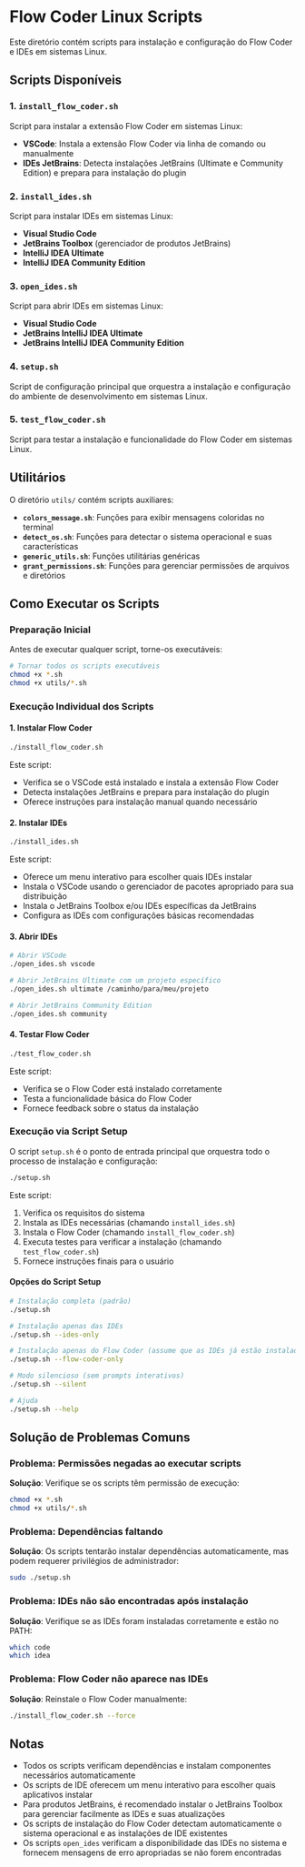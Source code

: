 # Flow Coder Linux Scripts

Este diretório contém scripts para instalação e configuração do Flow Coder e IDEs em sistemas Linux.

## Scripts Disponíveis

### 1. `install_flow_coder.sh`
Script para instalar a extensão Flow Coder em sistemas Linux:
- **VSCode**: Instala a extensão Flow Coder via linha de comando ou manualmente
- **IDEs JetBrains**: Detecta instalações JetBrains (Ultimate e Community Edition) e prepara para instalação do plugin

### 2. `install_ides.sh`
Script para instalar IDEs em sistemas Linux:
- **Visual Studio Code**
- **JetBrains Toolbox** (gerenciador de produtos JetBrains)
- **IntelliJ IDEA Ultimate**
- **IntelliJ IDEA Community Edition**

### 3. `open_ides.sh`
Script para abrir IDEs em sistemas Linux:
- **Visual Studio Code**
- **JetBrains IntelliJ IDEA Ultimate**
- **JetBrains IntelliJ IDEA Community Edition**

### 4. `setup.sh`
Script de configuração principal que orquestra a instalação e configuração do ambiente de desenvolvimento em sistemas Linux.

### 5. `test_flow_coder.sh`
Script para testar a instalação e funcionalidade do Flow Coder em sistemas Linux.

## Utilitários

O diretório `utils/` contém scripts auxiliares:

- **`colors_message.sh`**: Funções para exibir mensagens coloridas no terminal
- **`detect_os.sh`**: Funções para detectar o sistema operacional e suas características
- **`generic_utils.sh`**: Funções utilitárias genéricas
- **`grant_permissions.sh`**: Funções para gerenciar permissões de arquivos e diretórios

## Como Executar os Scripts

### Preparação Inicial

Antes de executar qualquer script, torne-os executáveis:

```bash
# Tornar todos os scripts executáveis
chmod +x *.sh
chmod +x utils/*.sh
```

### Execução Individual dos Scripts

#### 1. Instalar Flow Coder

```bash
./install_flow_coder.sh
```

Este script:
- Verifica se o VSCode está instalado e instala a extensão Flow Coder
- Detecta instalações JetBrains e prepara para instalação do plugin
- Oferece instruções para instalação manual quando necessário

#### 2. Instalar IDEs

```bash
./install_ides.sh
```

Este script:
- Oferece um menu interativo para escolher quais IDEs instalar
- Instala o VSCode usando o gerenciador de pacotes apropriado para sua distribuição
- Instala o JetBrains Toolbox e/ou IDEs específicas da JetBrains
- Configura as IDEs com configurações básicas recomendadas

#### 3. Abrir IDEs

```bash
# Abrir VSCode
./open_ides.sh vscode

# Abrir JetBrains Ultimate com um projeto específico
./open_ides.sh ultimate /caminho/para/meu/projeto

# Abrir JetBrains Community Edition
./open_ides.sh community
```

#### 4. Testar Flow Coder

```bash
./test_flow_coder.sh
```

Este script:
- Verifica se o Flow Coder está instalado corretamente
- Testa a funcionalidade básica do Flow Coder
- Fornece feedback sobre o status da instalação

### Execução via Script Setup

O script `setup.sh` é o ponto de entrada principal que orquestra todo o processo de instalação e configuração:

```bash
./setup.sh
```

Este script:
1. Verifica os requisitos do sistema
2. Instala as IDEs necessárias (chamando `install_ides.sh`)
3. Instala o Flow Coder (chamando `install_flow_coder.sh`)
4. Executa testes para verificar a instalação (chamando `test_flow_coder.sh`)
5. Fornece instruções finais para o usuário

#### Opções do Script Setup

```bash
# Instalação completa (padrão)
./setup.sh

# Instalação apenas das IDEs
./setup.sh --ides-only

# Instalação apenas do Flow Coder (assume que as IDEs já estão instaladas)
./setup.sh --flow-coder-only

# Modo silencioso (sem prompts interativos)
./setup.sh --silent

# Ajuda
./setup.sh --help
```

## Solução de Problemas Comuns

### Problema: Permissões negadas ao executar scripts
**Solução**: Verifique se os scripts têm permissão de execução:
```bash
chmod +x *.sh
chmod +x utils/*.sh
```

### Problema: Dependências faltando
**Solução**: Os scripts tentarão instalar dependências automaticamente, mas podem requerer privilégios de administrador:
```bash
sudo ./setup.sh
```

### Problema: IDEs não são encontradas após instalação
**Solução**: Verifique se as IDEs foram instaladas corretamente e estão no PATH:
```bash
which code
which idea
```

### Problema: Flow Coder não aparece nas IDEs
**Solução**: Reinstale o Flow Coder manualmente:
```bash
./install_flow_coder.sh --force
```

## Notas

- Todos os scripts verificam dependências e instalam componentes necessários automaticamente
- Os scripts de IDE oferecem um menu interativo para escolher quais aplicativos instalar
- Para produtos JetBrains, é recomendado instalar o JetBrains Toolbox para gerenciar facilmente as IDEs e suas atualizações
- Os scripts de instalação do Flow Coder detectam automaticamente o sistema operacional e as instalações de IDE existentes
- Os scripts `open_ides` verificam a disponibilidade das IDEs no sistema e fornecem mensagens de erro apropriadas se não forem encontradas